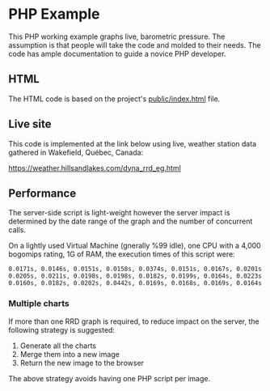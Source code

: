 # PHP Example
This PHP working example graphs live, barometric pressure.  The
assumption is that people will take the code and molded to their
needs.  The code has ample documentation to guide a novice PHP
developer.

## HTML
The HTML code is based on the project's [public/index.html](/public/index.html) file.

## Live site
This code is implemented at the link below using live, weather station
data gathered in Wakefield, Québec, Canada:

https://weather.hillsandlakes.com/dyna_rrd_eg.html

## Performance
The server-side script is light-weight however the server impact is
determined by the date range of the graph and the number of concurrent
calls. 

On a lightly used Virtual Machine (gnerally %99 idle), one CPU with a
4,000 bogomips rating, 1G of RAM, the execution times of this script were:

    0.0171s, 0.0146s, 0.0151s, 0.0158s, 0.0374s, 0.0151s, 0.0167s, 0.0201s
    0.0205s, 0.0211s, 0.0198s, 0.0198s, 0.0182s, 0.0199s, 0.0164s, 0.0223s
    0.0160s, 0.0182s, 0.0202s, 0.0442s, 0.0169s, 0.0168s, 0.0169s, 0.0164s

### Multiple charts

If more than one RRD graph is required, to reduce impact on the
server, the following strategy is suggested:

1. Generate all the charts
2. Merge them into a new image
3. Return the new image to the browser

The above strategy avoids having one PHP script per image.
